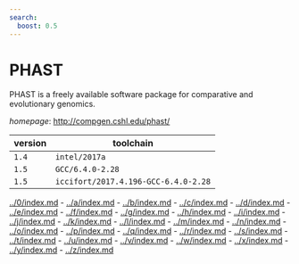 ```yaml
---
search:
  boost: 0.5
---
```

# PHAST

PHAST is a freely available software package for comparative and evolutionary genomics.

*homepage*: <http://compgen.cshl.edu/phast/>

version | toolchain
--------|----------
``1.4`` | ``intel/2017a``
``1.5`` | ``GCC/6.4.0-2.28``
``1.5`` | ``iccifort/2017.4.196-GCC-6.4.0-2.28``

[../0/index.md](0) - [../a/index.md](a) - [../b/index.md](b) - [../c/index.md](c) - [../d/index.md](d) - [../e/index.md](e) - [../f/index.md](f) - [../g/index.md](g) - [../h/index.md](h) - [../i/index.md](i) - [../j/index.md](j) - [../k/index.md](k) - [../l/index.md](l) - [../m/index.md](m) - [../n/index.md](n) - [../o/index.md](o) - [../p/index.md](p) - [../q/index.md](q) - [../r/index.md](r) - [../s/index.md](s) - [../t/index.md](t) - [../u/index.md](u) - [../v/index.md](v) - [../w/index.md](w) - [../x/index.md](x) - [../y/index.md](y) - [../z/index.md](z)

